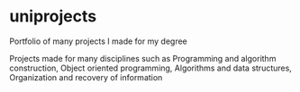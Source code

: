 # uniprojects
Portfolio of many projects I made for my degree

Projects made for many disciplines such as
  Programming and algorithm construction, 
  Object oriented programming, 
  Algorithms and data structures, 
  Organization and recovery of information
